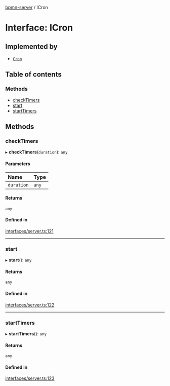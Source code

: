 [bpmn-server](../readme.md) / ICron

# Interface: ICron

## Implemented by

- [`Cron`](../classes/Cron.md)

## Table of contents

### Methods

- [checkTimers](ICron.md#checktimers)
- [start](ICron.md#start)
- [startTimers](ICron.md#starttimers)

## Methods

### checkTimers

▸ **checkTimers**(`duration`): `any`

#### Parameters

| Name | Type |
| :------ | :------ |
| `duration` | `any` |

#### Returns

`any`

#### Defined in

[interfaces/server.ts:121](https://github.com/bpmnServer/bpmn-server/blob/40582af/src/interfaces/server.ts#L121)

___

### start

▸ **start**(): `any`

#### Returns

`any`

#### Defined in

[interfaces/server.ts:122](https://github.com/bpmnServer/bpmn-server/blob/40582af/src/interfaces/server.ts#L122)

___

### startTimers

▸ **startTimers**(): `any`

#### Returns

`any`

#### Defined in

[interfaces/server.ts:123](https://github.com/bpmnServer/bpmn-server/blob/40582af/src/interfaces/server.ts#L123)
